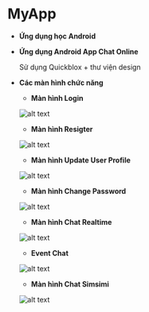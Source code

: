 # MyApp

- <b>Ứng dụng học Android</b>




- <b>Ứng dụng Android App Chat Online</b>

    Sử dụng Quickblox + thư viện design




- <b>Các màn hình chức năng</b>

    + <b>Màn hình Login</b>
    
    ![alt text](https://github.com/pgdiamond123/MyApp/blob/master/screenshot/login.PNG)
    
    
    
    
    
    
    + <b>Màn hình Resigter</b>
    
    ![alt text](https://github.com/pgdiamond123/MyApp/blob/master/screenshot/register.PNG)
    
    
    
    
    
    
    + <b>Màn hình Update User Profile</b>
    
    ![alt text](https://github.com/pgdiamond123/MyApp/blob/master/screenshot/updateprofile.PNG)
    
    
    
    
    
    
    + <b>Màn hình Change Password</b>
    
    ![alt text](https://github.com/pgdiamond123/MyApp/blob/master/screenshot/changepassword.PNG)
    
    
    
    
    
    
    + <b>Màn hình Chat Realtime</b>
    
    ![alt text](https://github.com/pgdiamond123/MyApp/blob/master/screenshot/chat.PNG)
    
    
    
    
    
    
    + <b>Event Chat</b>
    
    ![alt text](https://github.com/pgdiamond123/MyApp/blob/master/screenshot/eventchat.PNG)
    
    
    
    
    
    
    + <b>Màn hình Chat Simsimi</b>
    
    ![alt text](https://github.com/pgdiamond123/MyApp/blob/master/screenshot/simsimi.PNG)
    
    
    
    
    
